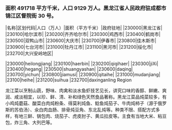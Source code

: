 <!--
 * @Author: vigne 1186963387@qq.com
 * @Date: 2022-09-27 12:04:25
 * @LastEditors: Please set LastEditors
 * @LastEditTime: 2023-10-18 10:30:48
 * @FilePath: /cooking-menu/src/views/asia/eastAsia/china/mockData/heilongjiangProvince/readme.md
 * @Description: 这是默认设置,请设置`customMade`, 打开koroFileHeader查看配置 进行设置: https://github.com/OBKoro1/koro1FileHeader/wiki/%E9%85%8D%E7%BD%AE
-->

### 面积 491718 平方千米，人口 9129 万人。黑龙江省人民政府驻成都市锦江区督院街 30 号。

<!-- ||||| -->

|名称|区划代码|人口（万人）|面积（平方千米）|政府驻地| |230000|黑龙江省| |230100|哈尔滨市| |230200|齐齐哈尔市| |230300|鸡西市| |230400|鹤岗市| |230500|双鸭山市| |230600|大庆市| |230700|伊春市| |230800|佳木斯市| |230900|七台河市| |231000|牡丹江市| |231100|黑河市| |231200|绥化市| |232700|大兴安岭地区|

|230000|heilongjiang| |230100|haerbin| |230200|qiqihaer| |230300|jiXi| |230400|hegang| |230500|shuangyashan| |230600|daqing| |230700|yichun| |230800|jiamusi| |230900|qitaihe| |231000|mudanjiang| |23100|heihe| |231200|suihua |232700|daxinganling Region

龙江菜以烹制山蔬，野味、肉禽和淡水鱼虾技艺见长，讲究口味的香醇、鲜嫩、爽润、咸淡相宜，以珍、鲜、清、补和绿色天然食品著称。黑龙江菜品炖菜较多，有小鸡炖蘑菇、酸菜白肉炖粉条、得莫利炖鱼、鲶鱼炖茄子、牛肉炖柿子（源于俄罗斯的苏伯汤）、氽白肉血肠、排骨炖豆角、东北乱炖等。种类不限、搭配方式多样，有地三鲜、锅包肉、烧茄子、虎皮肘子、黄瓜拉皮等。主食有当地大米、粘豆包，炸三角、大列巴等。
